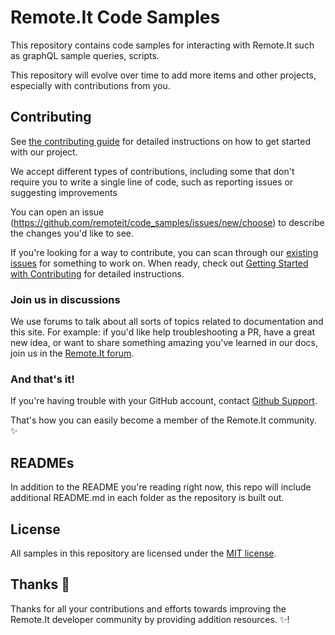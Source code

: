 # Remote.It Code Samples <!-- omit in toc --> 

This repository contains code samples for interacting with Remote.It such as graphQL sample queries, scripts.

This repository will evolve over time to add more items and other projects, especially with contributions from you.

## Contributing

See [the contributing guide](CONTRIBUTING.md) for detailed instructions on how to get started with our project. 

We accept different types of contributions, including some that don't require you to write a single line of code, such as reporting issues or suggesting improvements

You can open an issue (https://github.com/remoteit/code_samples/issues/new/choose) to describe the changes you'd like to see.

If you're looking for a way to contribute, you can scan through our [existing issues](https://github.com/remoteit/code_samples/issues) for something to work on. When ready, check out [Getting Started with Contributing](/CONTRIBUTING.md) for detailed instructions.

### Join us in discussions

We use forums to talk about all sorts of topics related to documentation and this site. For example: if you'd like help troubleshooting a PR, have a great new idea, or want to share something amazing you've learned in our docs, join us in the [Remote.It forum](https://forum.remote.it/).

### And that's it!

If you're having trouble with your GitHub account, contact [Github Support](https://support.github.com/contact).

That's how you can easily become a member of the Remote.It community. :sparkles:

## READMEs

In addition to the README you're reading right now, this repo will include additional README.md in each folder as the repository is built out.

## License

All samples in this repository are licensed under the [MIT license](LICENSE).

## Thanks :purple_heart:

Thanks for all your contributions and efforts towards improving the Remote.It developer community by providing addition resources. :sparkles:!
